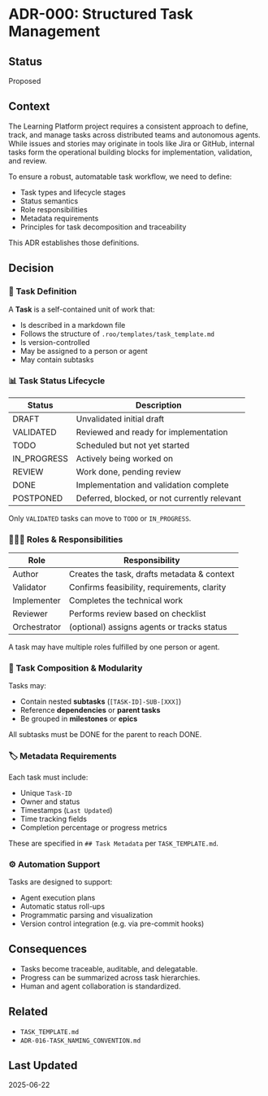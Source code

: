 # ADR-000: Structured Task Management

## Status

Proposed

## Context

The Learning Platform project requires a consistent approach to define, track, and manage tasks across distributed teams and autonomous agents. While issues and stories may originate in tools like Jira or GitHub, internal tasks form the operational building blocks for implementation, validation, and review.

To ensure a robust, automatable task workflow, we need to define:

* Task types and lifecycle stages
* Status semantics
* Role responsibilities
* Metadata requirements
* Principles for task decomposition and traceability

This ADR establishes those definitions.

## Decision

### 🎯 Task Definition

A **Task** is a self-contained unit of work that:

* Is described in a markdown file
* Follows the structure of `.roo/templates/task_template.md`
* Is version-controlled
* May be assigned to a person or agent
* May contain subtasks

### 📊 Task Status Lifecycle

| Status       | Description                                  |
| ------------ | -------------------------------------------- |
| DRAFT        | Unvalidated initial draft                    |
| VALIDATED    | Reviewed and ready for implementation        |
| TODO         | Scheduled but not yet started                |
| IN\_PROGRESS | Actively being worked on                     |
| REVIEW       | Work done, pending review                    |
| DONE         | Implementation and validation complete       |
| POSTPONED    | Deferred, blocked, or not currently relevant |

Only `VALIDATED` tasks can move to `TODO` or `IN_PROGRESS`.

### 🧑‍🤝‍🧑 Roles & Responsibilities

| Role         | Responsibility                              |
| ------------ | ------------------------------------------- |
| Author       | Creates the task, drafts metadata & context |
| Validator    | Confirms feasibility, requirements, clarity |
| Implementer  | Completes the technical work                |
| Reviewer     | Performs review based on checklist          |
| Orchestrator | (optional) assigns agents or tracks status  |

A task may have multiple roles fulfilled by one person or agent.

### 🧩 Task Composition & Modularity

Tasks may:

* Contain nested **subtasks** (`[TASK-ID]-SUB-[XXX]`)
* Reference **dependencies** or **parent tasks**
* Be grouped in **milestones** or **epics**

All subtasks must be DONE for the parent to reach DONE.

### 🏷 Metadata Requirements

Each task must include:

* Unique `Task-ID`
* Owner and status
* Timestamps (`Last Updated`)
* Time tracking fields
* Completion percentage or progress metrics

These are specified in `## Task Metadata` per `TASK_TEMPLATE.md`.

### ⚙️ Automation Support

Tasks are designed to support:

* Agent execution plans
* Automatic status roll-ups
* Programmatic parsing and visualization
* Version control integration (e.g. via pre-commit hooks)

## Consequences

* Tasks become traceable, auditable, and delegatable.
* Progress can be summarized across task hierarchies.
* Human and agent collaboration is standardized.

## Related

* `TASK_TEMPLATE.md`
* `ADR-016-TASK_NAMING_CONVENTION.md`

## Last Updated

2025-06-22
